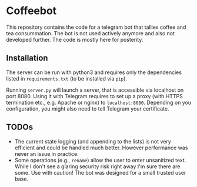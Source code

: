 # Coffeebot

This repository contains the code for a telegram bot that tallies coffee and tea consummation.
The bot is not used actively anymore and also not developed further. The code is mostly here for posterity.


## Installation
The server can be run with python3 and requires only the dependencies listed in `requirements.txt` (to be installed via `pip`).

Running `server.py` will launch a server, that is accessible via localhost on port 8080. Using it with Telegram requires to set up a proxy (with HTTPS termination etc., e.g. Apache or nginx) to `localhost:8080`.
Depending on you configuration, you might also need to tell Telegram your certificate.

## TODOs
 - The current state logging (and appending to the lists) is not very efficient and could be handled much better. However performance was never an issue in practice.
 - Some operations (e.g., `rename`) allow the user to enter unsanitized text. While I don't see a glaring security risk right away I'm sure there are some. Use with caution! The bot was designed for a small trusted user base.
